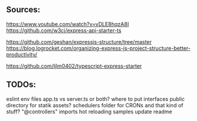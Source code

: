 ## Sources:

https://www.youtube.com/watch?v=vDLE8hqzA8I
https://github.com/w3cj/express-api-starter-ts

https://github.com/geshan/expressjs-structure/tree/master
https://blog.logrocket.com/organizing-express-js-project-structure-better-productivity/

https://github.com/ljlm0402/typescript-express-starter

## TODOs:

eslint
env files
app.ts vs server.ts or both?
where to put interfaces
public directory for statik assets?
schedulers folder for CRONs and that kind of stuff?
"@controllers" imports
hot reloading
samples
update readme
